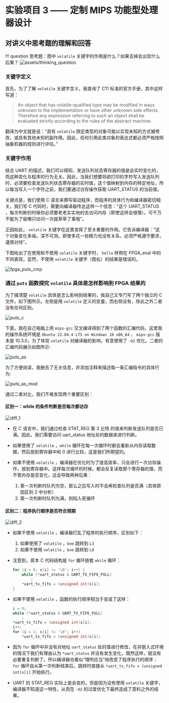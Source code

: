 # 实验项目 3 —— 定制 MIPS 功能型处理器设计

## 对讲义中思考题的理解和回答

!!! question
    思考题：图中 `volatile` 关键字的作用是什么？如果去掉会出现什么后果？
    ![assets/thinking_question](assets/thinking_question.jpg)

### 关键字定义

首先，为了了解 `volatile` 关键字含义，我查询了 C11 标准的官方手册，其中这样写道：

>An object that has volatile-qualified type may be modified in ways unknown to the implementation or have other unknown side effects. Therefore any expression referring to such an object shall be evaluated strictly according to the rules of the abstract machine.

翻译为中文就是说：“具有 `volatile` 限定类型的对象可能以实现未知的方式被修改，或具有其他未知的副作用。因此，任何引用此类对象的表达式都必须严格按照抽象机器的规则进行评估。”

### 关键字作用

结合 UART 的描述，我们可以得知，发送队列状态寄存器的值是会实时变化的，而这种变化与程序的行为无关。因此，当我们想要将欲打印的字符写入发送队列时，必须要检查发送队列状态寄存器的实时值，这个值映射到内存的特定地址，所以每当写入一个字符之前，我们要通过访存操作获取 UART_STATUS 的当前值。

关键点是，我们使用 C 语言来撰写驱动程序，而程序的具体行为和编译器密切相关。我们写 C 代码时，需要向编译器传达这样一个信息：“这个 UART_STATUS ，每次判断的时候你必须要老老实实地的去访问内存（即使这样会很慢）。可千万不能为了偷懒只访问一次就草草了事哦”。

正因如此， `volatile` 关键字在这里发挥了至关重要的作用。它告诉编译器：“这个对象变化多端，深不可测。即使多花一些精力也没有关系，必须严格遵守要求，谨慎对待”。

下图给出了在使用和不使用 `volatile` 关键字时， `hello` 样例在 FPGA_eval 中的不同表现，显然，不使用 `volatile` 关键字（图右）的结果是错误的。

![fpga_puts_cmp](assets/fpga_puts_cmp.jpg)

### 通过 `puts` 函数探究 `volatile` 具体是怎样影响到 FPGA 结果的

为了搞清楚 `volatile` 具体是怎么影响到结果的，我自己又专门写了两个独立的 C 文件，如下图所示。左侧是用 `volatile` 定义的变量，而右侧没有，除此之外二者没有任何区别。

![puts_c](assets/puts_c.jpg)

下面，我在自己电脑上用 `mips-gcc` 交叉编译得到了两个函数的汇编代码，这里我的操作系统环境是 `Ubuntu 22.04.4 LTS on Windows 10 x86_64` ， `mips-gcc` 版本是 10.3.0，为了体现 `volatile` 对编译器的影响，有意使用了  `-O2` 优化。二者的汇编代码展示如图所示:

![puts_as](assets/puts_as.jpg)

为了方便阅读，我删去了无关信息，并添加注释来描述每一条汇编指令的具体行为:

![puts_as_mod](assets/puts_as_mod.jpg)

通过二者对比，我们不难发现两个重要区别：

#### 区别一：while 的条件判断是否每次都访存

![diff_1](assets/diff_1.jpg)

- 在 C 语言中，我们通过检查 STAT_REG 第 3 比特 的值来判断发送队列是否已满。因此，我们需要访问 uart_status 地址处的数据来进行判断。

- 如果使用了 `volatile` ，`while` 循环在每一次循环时都会重新从内存读取数据，然后放到寄存器中和 0 进行比较，这是我们所期望的。

- 如果不使用 `volatile` ，编译器在优化时为了提高效率，只会进行一次访存操作，放到寄存器中。这样每次循环的时候，都会反复读取那个寄存器的值，而不管内存是否变化，这会导致两种后果：
    1. 第一次判断时队列为空，那么之后写入时不会再检查队列是否满（具体原因区别 2 中分析）
    2. 第一次判断时队列为满，则陷入死循环

#### 区别二：程序执行顺序是否符合预期

![diff_2](assets/diff_2.jpg)

- 如果不使用 `volatile` ，编译器打乱了程序的执行顺序，区别如下：
    1. 如果使用了 `volatile` ，`bne` 跳转到 `L3`
    2. 如果不使用 `volatile` ，`bne` 跳转到 `L8`

- 注意到，原本 C 代码结构是 `for` 循环嵌套 `while` 循环：

    ```C
    for (i = 0; s[i] != '\0'; i++) {
        while (*uart_status & UART_TX_FIFO_FULL)
            ;
        *uart_tx_fifo = (unsigned int)s[i];
    }
    ```

- 如果不使用 `volatile` ，函数的执行顺序相当于变成了这样：

    ```C
    i = 0;
    while (*uart_status & UART_TX_FIFO_FULL)
        ;
    *uart_tx_fifo = (unsigned int)s[i];
    i++;
    for (i = 1; s[i] != '\0'; i++)
        *uart_tx_fifo = (unsigned int)s[i];
    ```

- 因为 `for` 循环中并没有对地址 `uart_status` 处的值进行修改，在非嵌入式环境的情况下我们有理由认为 `*uart_status` 并没有发生变化，既然这样，就没有必要重复判断了。所以编译器也看似“理所应当”地改变了程序执行的顺序：`for` 循环自从第一次判断结束后，跳转时直接从 `*uart_tx_fifo = (unsigned int)s[i]` 开始执行。

- UART 的 STAT_REG 实际上是会变的，但是因为没有使用 `volatile` 关键字，编译器不知道这一特性，从而在 `-O2` 的过度优化下最终造成了意料之外的结果。
